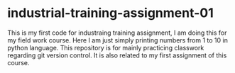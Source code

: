# industrial-training-assignment-01

This is my first code for industraing training assignment, I am doing this for my field work course. 
Here I am just simply printing numbers from 1 to 10 in python language. This repository is for mainly practicing classwork regarding git version control. It is also related to my first assignment of this course.

